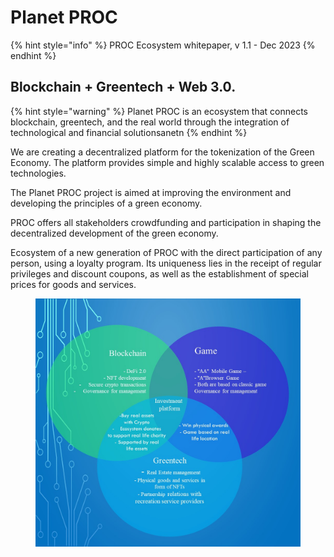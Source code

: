 # Planet PROC

{% hint style="info" %}
PROC Ecosystem whitepaper, v 1.1 - Dec 2023
{% endhint %}

## Blockchain + Greentech + Web 3.0.&#x20;

{% hint style="warning" %}
Planet PROC  is an ecosystem that connects blockchain, greentech,  and the real world through the integration of technological and financial solutionsanetn&#x20;
{% endhint %}



We are creating a decentralized platform for the tokenization of the Green Economy. The platform provides simple and highly scalable access to green technologies.&#x20;

The Planet PROC project is aimed at improving the environment and developing the principles of a green economy.

PROC offers all stakeholders crowdfunding and participation in shaping the decentralized development of the green economy.&#x20;

Ecosystem of a new generation of PROC with the direct participation of any person, using a loyalty program. Its uniqueness lies in the receipt of regular privileges and discount coupons, as well as the establishment of special prices for goods and services.

<figure><img src=".gitbook/assets/Слайд1.JPG" alt=""><figcaption></figcaption></figure>

